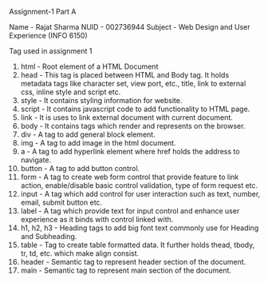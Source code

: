 Assignment-1 Part A

Name - Rajat Sharma
NUID - 002736944
Subject - Web Design and User Experience (INFO 6150)

Tag used in assignment 1
1. html - Root element of a HTML Document
2. head - This tag is placed between HTML and Body tag. 
   It holds metadata tags like character set, view port, etc., title, link to external css, inline style and script etc.
3. style - It contains styling information for website.
4. script - It contains javascript code to add functionality to HTML page.
5. link - It is uses to link external document with current document.
6. body - It contains tags which render and represents on the browser. 
7. div - A tag to add general block element. 
8. img - A tag to add image in the html document. 
9. a - A tag to add hyperlink element where href holds the address to navigate. 
10. button - A tag to add button control.
11. form - A tag to create web form control that provide feature to link action, 
    enable/disable basic control validation, type of form request etc.
12. input - A tag which add control for user interaction such as text, number, email, submit button etc.
13. label - A tag which provide text for input control and enhance user experience as it binds with control linked with.
14. h1, h2, h3 - Heading tags to add big font text commonly use for Heading and Subheading.
15. table - Tag to create table formatted data. It further holds thead, tbody, tr, td, etc. which make align consist.
16. header - Semantic tag to represent header section of the document.
17. main - Semantic tag to represent main section of the document.
